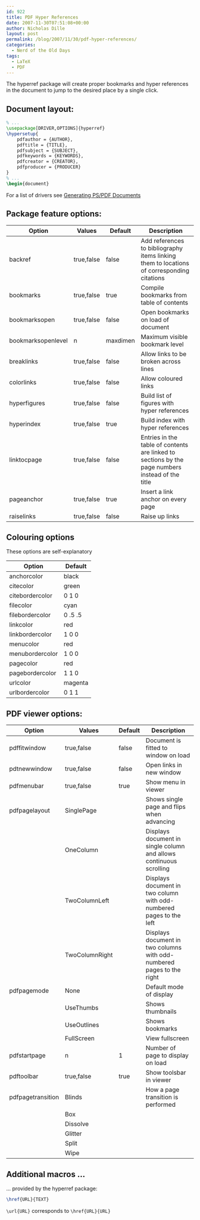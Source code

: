 ```yaml
---
id: 922
title: PDF Hyper References
date: 2007-11-30T07:51:08+00:00
author: Nicholas Dille
layout: post
permalink: /blog/2007/11/30/pdf-hyper-references/
categories:
  - Nerd of the Old Days
tags:
  - LaTeX
  - PDF
---
```

The hyperref package will create proper bookmarks and hyper references in the document to jump to the desired place by a single click.<!--more-->

## Document layout:

```latex
% ...
\usepackage[DRIVER,OPTIONS]{hyperref}
\hypersetup{
	pdfauthor = {AUTHOR},
	pdftitle = {TITLE},
	pdfsubject = {SUBJECT},
	pdfkeywords = {KEYWORDS},
	pdfcreator = {CREATOR},
	pdfproducer = {PRODUCER}
}
% ...
\begin{document}
```

For a list of drivers see [Generating PS/PDF Documents](/blog/?p=909)

## Package feature options:

Option             | Values     | Default  | Description
-------------------|------------|----------|------------
backref            | true,false | false    | Add references to bibliography items linking them to locations of corresponding citations
bookmarks          | true,false | true     | Compile bookmarks from table of contents
bookmarksopen      | true,false | false    | Open bookmarks on load of document
bookmarksopenlevel | n          | maxdimen | Maximum visible bookmark level
breaklinks         | true,false | false    | Allow links to be broken across lines
colorlinks         | true,false | false    | Allow coloured links
hyperfigures       | true,false | false    | Build list of figures with hyper references
hyperindex         | true,false | true     | Build index with hyper references
linktocpage        | true,false | false    | Entries in the table of contents are linked to sections by the page numbers instead of the title
pageanchor         | true,false | true     | Insert a link anchor on every page
raiselinks         | true,false | false    | Raise up links

## Colouring options

These options are self-explanatory

Option          | Default
----------------|--------
anchorcolor     | black
citecolor       | green
citebordercolor | 0 1 0
filecolor       | cyan
filebordercolor | 0 .5 .5
linkcolor       | red
linkbordercolor | 1 0 0
menucolor       | red
menubordercolor | 1 0 0
pagecolor       | red
pagebordercolor | 1 1 0
urlcolor        | magenta
urlbordercolor  | 0 1 1

## PDF viewer options:

Option            | Values         | Default | Description
------------------|----------------|---------|------------
pdffitwindow      | true,false     | false   | Document is fitted to window on load
pdtnewwindow      | true,false     | false   | Open links in new window
pdfmenubar        | true,false     | true    | Show menu in viewer
pdfpagelayout     | SinglePage     |         | Shows single page and flips when advancing
                  | OneColumn      |         | Displays document in single column and allows continuous scrolling
                  | TwoColumnLeft  |         | Displays document in two column with odd-numbered pages to the left
                  | TwoColumnRight |         | Displays document in two columns with odd-numbered pages to the right
pdfpagemode       | None           |         | Default mode of display
                  | UseThumbs      |         | Shows thumbnails
                  | UseOutlines    |         | Shows bookmarks
                  | FullScreen     |         | View fullscreen
pdfstartpage      | n              | 1       | Number of page to display on load
pdftoolbar        | true,false     | true    | Show toolsbar in viewer
pdfpagetransition | Blinds         |         | How a page transition is performed
                  | Box            |         |
                  | Dissolve       |         |
                  | Glitter        |         |
                  | Split          |         |
                  | Wipe           |         |

## Additional macros ...

... provided by the hyperref package:

```latex
\href{URL}{TEXT}
```

`\url{URL}` corresponds to `\href{URL}{URL}`